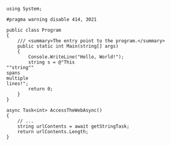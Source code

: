 <pre><code class="hljs csharp"><span class="hljs-keyword">using</span> System;

<span class="hljs-preprocessor">#<span class="hljs-keyword">pragma</span> <span class="hljs-keyword">warning</span> disable 414, 3021</span>

<span class="hljs-keyword">public</span> <span class="hljs-keyword">class</span> <span class="hljs-title">Program</span>
{
    <span class="hljs-comment"><span class="hljs-xmlDocTag">///</span> <span class="hljs-xmlDocTag">&lt;summary&gt;</span>The entry point to the program.<span class="hljs-xmlDocTag">&lt;/summary&gt;</span></span>
    <span class="hljs-function"><span class="hljs-keyword">public</span> <span class="hljs-keyword">static</span> <span class="hljs-keyword">int</span> <span class="hljs-title">Main</span><span class="hljs-params">(<span class="hljs-keyword">string</span>[] args)</span>
    </span>{
        Console.WriteLine(<span class="hljs-string">"Hello, World!"</span>);
        <span class="hljs-keyword">string</span> s = <span class="hljs-string">@"This
""string""
spans
multiple
lines!"</span>;
        <span class="hljs-keyword">return</span> <span class="hljs-number">0</span>;
    }
}

<span class="hljs-function"><span class="hljs-keyword">async</span> Task&lt;<span class="hljs-keyword">int</span>&gt; <span class="hljs-title">AccessTheWebAsync</span><span class="hljs-params">()</span>
</span>{
    <span class="hljs-comment">// ...</span>
    <span class="hljs-keyword">string</span> urlContents = <span class="hljs-keyword">await</span> getStringTask;
    <span class="hljs-keyword">return</span> urlContents.Length;
}</code></pre>